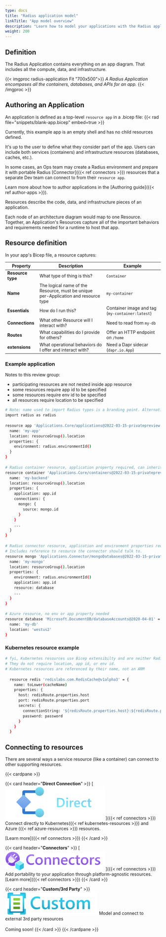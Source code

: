 ```yaml
---
type: docs
title: "Radius application model"
linkTitle: "App model overview"
description: "Learn how to model your applications with the Radius application model"
weight: 200
---
```



## Definition

The Radius Application contains everything on an app diagram. That includes all the compute, data, and infrastructure. 

<!-- TODO: expand this diagram to include more about the infra layer -->
{{< imgproc radius-application Fit "700x500">}}
<i>A Radius Application encompases all the containers, databases, and APIs for an app.</i>
{{< /imgproc >}}

## Authoring an Application

An application is defined as a top-level `resource app` in a .bicep file: 
{{< rad file="snippets/blank-app.bicep" embed=true >}}

Currently, this example app is an empty shell and has no child resources defined.

It's up to the user to define what they consider part of the app. Users can include both services (containers) and infrastructure resources (databases, caches, etc.). 

In some cases, an Ops team may create a Radius environment and prepare it with portable Radius [Connector]({{< ref connectors >}}) resources that a separate Dev team can connect to from their `resource app`. 

Learn more about how to author applications in the [Authoring guide]({{< ref author-apps >}}). 

<!-- TODO: high-level overview of managing an app -->






Resources describe the code, data, and infrastructure pieces of an application.

Each node of an architecture diagram would map to one Resource. Together, an Application's Resources capture all of the important behaviors and requirements needed for a runtime to host that app. 

## Resource definition

In your app's Bicep file, a resource captures: 

| Property | Description | Example |
|----------|-------------|---------|
| **Resource type** | What type of thing is this? | `Container`
| **Name** | The logical name of the Resource, must be unique per-Application and resource type | `my-container`
| **Essentials** | How do I run this? | Container image and tag (`my-container:latest`)
| **Connections** | What other Resource will I interact with? | Need to read from `my-db` 
| **Routes** | What capabilities do I provide for others? | Offer an HTTP endpoint on `/home`
| **extensions** | What operational behaviors do I offer and interact with? | Need a Dapr sidecar (`dapr.io.App`)

### Example application 

Notes to this review group:
- participating resources are not nested inside app resource
- some resources require app id to be specified 
- some resources require env id to be specified 
- all resources require location to be specified 

```sh
# Note: name used to import Radius types is a branding point. Alternative is `import applications`.
import radius as radius 
 
resource app 'Applications.Core/applications@2022-03-15-privatepreview' = { 
  name: 'my-app' 
  location: resourceGroup().location
  properties: { 
    environment: radius.environmentId() 
  } 
} 

# Radius container resource, application property required, can inherit environment property
resource container 'Applications.Core/containers@2022-03-15-privatepreview' = { 
  name: 'my-backend' 
  location: resourceGroup().location
  properties: { 
    application: app.id 
    connections: {
      mongo: {
        source: mongo.id
      }
    }
    ... 
  } 
} 

# Radius connector resource, application and environment properties required 
# Includes reference to resource the connector should talk to.
resource mongo 'Applications.Connector/mongoDatabases@2022-03-15-privatepreview' = {
  name: 'my-mongo'
  location: resourceGroup().location
  properties: {
    environment: radius.environmentId() 
    application: app.id 
    resource: database
    ...
  }
}

# Azure resource, no env or app property needed
resource database 'Microsoft.DocumentDB/databaseAccounts@2020-04-01' = {
  name: 'my-db' 
  location: 'westus2'
} 
```

### Kubernetes resource example

```bash
# fyi, Kubernetes resources use Bicep extensibilty and are neither Radius or Azure resources. 
# They do not require location, app id, or env id. 
# Kubernetes resources are referenced by their name, not an ARM

  resource redis 'redislabs.com.RedisCache@v1alpha3' = {
    name: toLower(cacheName)
    properties: {
      host: redisRoute.properties.host
      port: redisRoute.properties.port
      secrets: {
        connectionString: '${redisRoute.properties.host}:${redisRoute.properties.port},password=${password},ssl=True,abortConnect=False'
        password: password
      }
    }
  } 
```


## Connecting to resources 

There are several ways a service resource (like a container) can connect to other supporting resources. 

{{< cardpane >}}

{{< card header="**Direct Connection**" >}}
[<img src="direct-icon.png" alt="Connectors" style="width:325px"/>]({{< ref connectors >}})
Connect directly to Kubernetes({{< ref kubernetes-resources >}}) and Azure ({{< ref azure-resources >}}) resources. 

[Learn more]({{< ref connectors >}})
{{< /card >}}

{{< card header="**Connectors**" >}}
[<img src="connectors.png" alt="Connectors" style="width:325px"/>]({{< ref connectors >}})
Add portability to your application through platform-agnostic resources.
[Learn more]({{< ref connectors >}})
{{< /card >}}

{{< card header="**Custom/3rd Party**" >}}
<img src="custom.png" alt="Custom" style="width:300px"/>
Model and connect to external 3rd party resources<br /><br />
Coming soon!
{{< /card >}}
{{< /cardpane >}}
